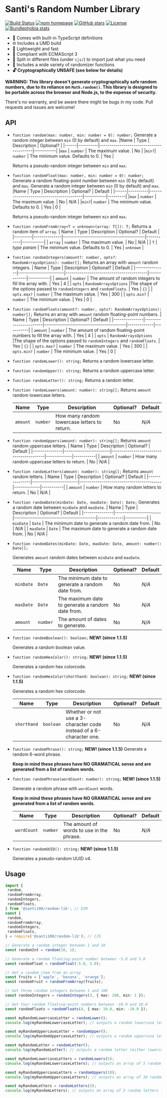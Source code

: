 # Santi's Random Number Library

[![Build Status](https://github.com/santi100a/random-lib/actions/workflows/ci.yml/badge.svg)](https://github.com/santi100a/random-lib/actions)
[![npm homepage](https://img.shields.io/npm/v/@santi100/random-lib)](https://npmjs.org/package/@santi100/random-lib)
[![GitHub stars](https://img.shields.io/github/stars/santi100a/random-lib.svg)](https://github.com/santi100a/random-lib)
[![License](https://img.shields.io/github/license/santi100a/random-lib.svg)](https://github.com/santi100a/random-lib)
[![Bundlephobia stats](https://img.shields.io/bundlephobia/min/@santi100/random-lib)](https://bundlephobia.com/package/@santi100/random-lib@latest)

- 📘 Comes with built-in TypeScript definitions
- 🌐 Includes a UMD build
- 🚀 Lightweight and fast
- 👴 Compliant with ECMAScript 3
- 📑 Split in different files (under `cjs/`) to import just what you need
- 🎨 Includes a wide variety of randomizer functions
- **🔓 Cryptographically UNSAFE (see below for details)**

**WARNING: This library doesn't generate cryptographically safe random numbers, due to its reliance on `Math.random()`. This library is designed to be portable across the browser and Node.js, to the expense of security.**

There's no warranty, and be aware there might be bugs in my code. Pull requests and issues are welcome!

## API

- `function random(max: number, min: number = 0): number;`
  Generate a random integer between `min` (0 by default) and `max`.
  |Name | Type | Description | Optional? |
  |------|----------|-----------------------------------------|-----------|
  |`max` | `number` | The maximum value. | No |
  |`min?`| `number` | The minimum value. Defaults to 0. | Yes |

  Returns a pseudo-random integer between `min` and `max`.

- `function randomFloat(max: number, min: number = 0): number;`
  Generate a random floating-point number between `min` (0 by default) and `max`.
  Generate a random integer between `min` (0 by default) and `max`.
  |Name | Type | Description | Optional? | Default |
  |------|----------|-----------------------------------------|-----------|---------|
  |`max` | `number` | The maximum value. | No | _N/A_ |
  |`min?`| `number` | The minimum value. Defaults to 0. | Yes | 0 |

  Returns a pseudo-random integer between `min` and `max`.

- `function randomFromArray<T = unknown>(array: T[]): T;`
  Returns a random item of `array`.
  | Name | Type | Description | Optional? | Default |
  |---------|--------------|-----------------------------------------|-----------|-----------|
  | `array` | `number` | The maximum value. | No | _N/A_ |
  | `T` | _type param_ | The minimum value. Defaults to 0. | Yes | `unknown` |

- `function randomIntegers(amount?: number, opts?: RandomArraysOptions): number[];`
  Returns an array with `amount` random integers.
  | Name | Type | Description | Optional? | Default |
  |---------------|-----------------------|-----------------------------------------|-------------|-----------|
  | `amount` | `number` | The amount of random integers to fill the array with. | Yes | 4 |
  | `opts` | `RandomArraysOptions` |The shape of the options passed to `randomIntegers` and `randomFloats`. | Yes | `{}` |
  | `opts.max?` | `number` | The maximum value. | Yes | 300 |
  | `opts.min?` | `number` | The minimum value. | Yes | 0 |

- `function randomFloats(amount?: number, opts?: RandomArraysOptions): number[];`
  Returns an array with `amount` random floating-point numbers.
  | Name | Type | Description | Optional? | Default |
  |---------------|-----------------------|-----------------------------------------|-------------|-----------|
  | `amount` | `number` | The amount of random floating-point numbers to fill the array with. | Yes | 4 |
  | `opts` | `RandomArraysOptions` |The shape of the options passed to `randomIntegers` and `randomFloats`. | Yes | `{}` |
  | `opts.max?` | `number` | The maximum value. | Yes | 300 |
  | `opts.min?` | `number` | The minimum value. | Yes | 0 |
- `function randomLower(): string;`
  Returns a random lowercase letter.
- `function randomUpper(): string;`
  Returns a random uppercase letter.

- `function randomLetter(): string;`
  Returns a random letter.

- `function randomLowers(amount: number): string[];`
  Returns `amount` random lowercase letters.

  | Name     | Type     | Description                                  | Optional? | Default |
  | -------- | -------- | -------------------------------------------- | --------- | ------- |
  | `amount` | `number` | How many random lowercase letters to return. | No        | _N/A_   |

- `function randomUppers(amount: number): string[];`
  Returns `amount` random uppercase letters.
  | Name | Type | Description | Optional? | Default |
  |---------------|-----------------------|-----------------------------------------|-------------|-----------|
  | `amount` | `number` | How many random uppercase letters to return. | No | _N/A_ |
- `function randomLetters(amount: number): string[];`
  Returns `amount` random letters.
  | Name | Type | Description | Optional? | Default |
  |---------------|-----------------------|-----------------------------------------|-------------|-----------|
  | `amount` | `number` | How many random letters to return. | No | _N/A_ |
- `function randomDate(minDate: Date, maxDate: Date): Date;`
  Generates a random date between `minDate` and `maxDate`.
  | Name | Type | Description | Optional? | Default |
  |---------------|-----------------------|-----------------------------------------|-------------|-----------|
  | `minDate` | `Date` | The minimum date to generate a random date from. | No | _N/A_ |
  | `maxDate` | `Date` | The maximum date to generate a random date from. | No | _N/A_ |
- `function randomDates(minDate: Date, maxDate: Date, amount: number): Date[];`

  Generates `amount` random dates between `minDate` and `maxDate`.

  | Name      | Type     | Description                                      | Optional? | Default |
  | --------- | -------- | ------------------------------------------------ | --------- | ------- |
  | `minDate` | `Date`   | The minimum date to generate a random date from. | No        | _N/A_   |
  | `maxDate` | `Date`   | The maximum date to generate a random date from. | No        | _N/A_   |
  | `amount`  | `number` | The amount of dates to generate.                 | No        | _N/A_   |

- `function randomBoolean(): boolean;` **NEW! (since 1.1.5)**

  Generates a random boolean value.

- `function randomHexColor(): string;` **NEW! (since 1.1.5)**

  Generates a random hex colorcode.

- `function randomHexColor(shorthand: boolean): string;` **NEW! (since 1.1.5)**

  Generates a random hex colorcode.

  | Name | Type | Description | Optional? | Default |
  |------|------|-------------|-----------|---------|
  |`shorthand` | `boolean` | Whether or not use a 3-character code instead of a 6-character one. | No | _N/A_ |

- `function randomPhrase(): string;` **NEW! (since 1.1.5)**
  Generate a random 6-word phrase.

  **Keep in mind these phrases have NO GRAMATICAL sense and are generated from a list of random words.**

- `function randomPhrase(wordCount: number): string;` **NEW! (since 1.1.5)**
  
  Generate a random phrase with `wordCount` words.

  **Keep in mind these phrases have NO GRAMATICAL sense and are generated from a list of random words.**

  | Name | Type | Description | Optional? | Default |
  |------|------|-------------|-----------|---------|
  |`wordCount` | `number` | The amount of words to use in the phrase. | No | _N/A_ |

- `function randomUUID(): string;` **NEW! (since 1.1.5)**

  Generates a pseudo-random UUID v4.

## Usage

```typescript
import {
 random,
 randomFromArray,
 randomIntegers,
 randomFloats,
} from '@santi100/random-lib'; // ESM
const {
 random,
 randomFromArray,
 randomIntegers,
 randomFloats,
} = require('@santi100/random-lib'); // CJS

// Generate a random integer between 1 and 10
const randomInt = random(10, 1);

// Generate a random floating-point number between -5.0 and 5.0
const randomFloat = randomFloat(-5.0, 5.0);

// Get a random item from an array
const fruits = ['apple', 'banana', 'orange'];
const randomFruit = randomFromArray(fruits);

// Get three random integers between 1 and 100
const randomIntegers = randomIntegers(3, { max: 100, min: 1 });

// Get four random floating-point numbers between -10.0 and 10.0
const randomFloats = randomFloats(4, { max: 10.0, min: -10.0 });

const myRandomLowercaseLetter = randomLower();
console.log(myRandomLowercaseLetter); // outputs a random lowercase letter (e.g. 'c')

const myRandomUppercaseLetter = randomUpper();
console.log(myRandomUppercaseLetter); // outputs a random uppercase letter (e.g. 'H')

const myRandomLetter = randomLetter();
console.log(myRandomLetter); // outputs a random letter (either lowercase or uppercase, e.g. 'J')

const myRandomLowercaseLetters = randomLowers(5);
console.log(myRandomLowercaseLetters); // outputs an array of 5 random lowercase letters (e.g. ['d', 's', 't', 'a', 'f'])

const myRandomUppercaseLetters = randomUppers(10);
console.log(myRandomUppercaseLetters); // outputs an array of 10 random uppercase letters (e.g. ['A', 'B', 'F', 'G', 'K', 'R', 'Q', 'Z', 'X', 'N'])

const myRandomLetters = randomLetters(3);
console.log(myRandomLetters); // outputs an array of 3 random letters (either lowercase or uppercase, e.g. ['e', 'W', 'T'])
```
